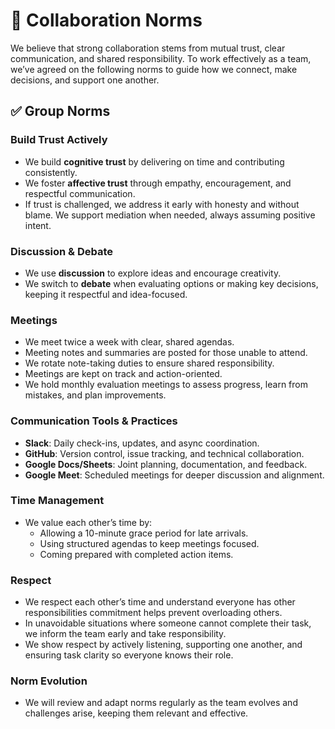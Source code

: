 # 🤝 Collaboration Norms

We believe that strong collaboration stems from mutual trust, clear communication,
 and shared responsibility. To work effectively as a team, we’ve agreed on the
 following norms to guide how we connect, make decisions, and support one another.

## ✅ Group Norms

### Build Trust Actively

- We build **cognitive trust** by delivering on time and contributing consistently.
- We foster **affective trust** through empathy, encouragement, and respectful communication.
- If trust is challenged, we address it early with honesty and without blame. We
   support mediation when needed, always assuming positive intent.

### Discussion & Debate

- We use **discussion** to explore ideas and encourage creativity.
- We switch to **debate** when evaluating options or making key decisions,
  keeping it respectful and idea-focused.

### Meetings

- We meet twice a week with clear, shared agendas.
- Meeting notes and summaries are posted for those unable to attend.
- We rotate note-taking duties to ensure shared responsibility.
- Meetings are kept on track and action-oriented.
- We hold monthly evaluation meetings to assess progress, learn from mistakes,
  and plan improvements.

### Communication Tools & Practices

- **Slack**: Daily check-ins, updates, and async coordination.
- **GitHub**: Version control, issue tracking, and technical collaboration.
- **Google Docs/Sheets**: Joint planning, documentation, and feedback.
- **Google Meet**: Scheduled meetings for deeper discussion and alignment.

### Time Management

- We value each other’s time by:
  - Allowing a 10-minute grace period for late arrivals.
  - Using structured agendas to keep meetings focused.
  - Coming prepared with completed action items.

### Respect

- We respect each other’s time and understand everyone has other
 responsibilities commitment helps prevent overloading others.
- In unavoidable situations where someone cannot complete their task, we inform
  the team early and take responsibility.
- We show respect by actively listening, supporting one another, and ensuring
  task clarity so everyone knows their role.

### Norm Evolution

- We will review and adapt norms regularly as the team evolves and challenges
  arise, keeping them relevant and effective.

